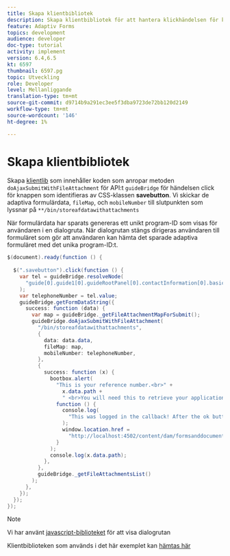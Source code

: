 ```yaml
---
title: Skapa klientbibliotek
description: Skapa klientbibliotek för att hantera klickhändelsen för knappen "Spara och avsluta"
feature: Adaptiv Forms
topics: development
audience: developer
doc-type: tutorial
activity: implement
version: 6.4,6.5
kt: 6597
thumbnail: 6597.pg
topic: Utveckling
role: Developer
level: Mellanliggande
translation-type: tm+mt
source-git-commit: d9714b9a291ec3ee5f3dba9723de72bb120d2149
workflow-type: tm+mt
source-wordcount: '146'
ht-degree: 1%

---
```


# Skapa klientbibliotek

Skapa [klientlib](https://docs.adobe.com/content/help/en/experience-manager-65/developing/introduction/clientlibs.html) som innehåller koden som anropar metoden `doAjaxSubmitWithFileAttachment` för API:t `guideBridge` för händelsen click för knappen som identifieras av CSS-klassen **savebutton**.  Vi skickar de adaptiva formulärdata, `fileMap`, och `mobileNumber` till slutpunkten som lyssnar på `**/bin/storeafdatawithattachments`

När formulärdata har sparats genereras ett unikt program-ID som visas för användaren i en dialogruta. När dialogrutan stängs dirigeras användaren till formuläret som gör att användaren kan hämta det sparade adaptiva formuläret med det unika program-ID:t.

```java
$(document).ready(function () {
  
  $(".savebutton").click(function () {
    var tel = guideBridge.resolveNode(
      "guide[0].guide1[0].guideRootPanel[0].contactInformation[0].basicContact[0].telephoneNumber[0]"
    );
    var telephoneNumber = tel.value;
    guideBridge.getFormDataString({
      success: function (data) {
        var map = guideBridge._getFileAttachmentMapForSubmit();
        guideBridge.doAjaxSubmitWithFileAttachment(
          "/bin/storeafdatawithattachments",
          {
            data: data.data,
            fileMap: map,
            mobileNumber: telephoneNumber,
          },
          {
            success: function (x) {
              bootbox.alert(
                "This is your reference number.<br>" +
                  x.data.path +
                  " <br>You will need this to retrieve your application",
                function () {
                  console.log(
                    "This was logged in the callback! After the ok button was pressed"
                  );
                  window.location.href =
                    "http://localhost:4502/content/dam/formsanddocuments/myaccountform/jcr:content?wcmmode=disabled";
                }
              );
              console.log(x.data.path);
            },
          },
          guideBridge._getFileAttachmentsList()
        );
      },
    });
  });
});
```

>[!NOTE]
> Vi har använt [javascript-biblioteket](http://bootboxjs.com/examples.html) för att visa dialogrutan

Klientbiblioteken som används i det här exemplet kan [hämtas här](assets/client-libraries.zip)
